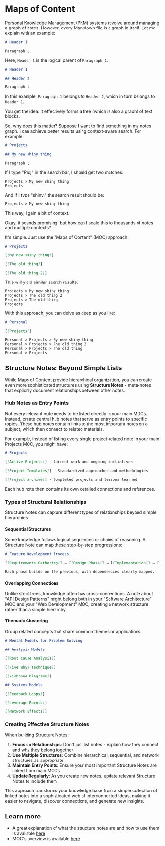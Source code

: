 # Maps of Content

Personal Knowledge Management (PKM) systems revolve around managing a graph of notes. However, every Markdown file is a graph in itself. Let me explain with an example:

``` markdown
# Header 1 

Paragraph 1
```

Here, `Header 1` is the logical parent of `Paragraph 1`.

``` markdown
# Header 1 

## Header 2

Paragraph 1
```

In this example, `Paragraph 1` belongs to `Header 2`, which in turn belongs to `Header 1`.

You get the idea: it effectively forms a tree (which is also a graph) of text blocks.

So, why does this matter? Suppose I want to find something in my notes graph. I can achieve better results using context-aware search. For example:

``` markdown
# Projects

## My new shiny thing

Paragraph 1
```

If I type "Proj" in the search bar, I should get two matches:

```
Projects > My new shiny thing 
Projects
```

And if I type "shiny," the search result should be:

```
Projects > My new shiny thing 
```

This way, I gain a bit of context.

Okay, it sounds promising, but how can I scale this to thousands of notes and multiple contexts?

It's simple. Just use the "Maps of Content" (MOC) approach:

``` markdown
# Projects

[[My new shiny thing]]

[[The old thing]]

[[The old thing 2]]
```

This will yield similar search results:

```
Projects > My new shiny thing 
Projects > The old thing 2
Projects > The old thing
Projects
```

With this approach, you can delve as deep as you like:

``` markdown
# Personal

[[Projects]]
```

```
Personal > Projects > My new shiny thing 
Personal > Projects > The old thing 2
Personal > Projects > The old thing
Personal > Projects
```

## Structure Notes: Beyond Simple Lists

While Maps of Content provide hierarchical organization, you can create even more sophisticated structures using **Structure Notes** - meta-notes that explicitly document relationships between other notes.

### Hub Notes as Entry Points

Not every relevant note needs to be listed directly in your main MOCs. Instead, create central hub notes that serve as entry points to specific topics. These hub notes contain links to the most important notes on a subject, which then connect to related materials.

For example, instead of listing every single project-related note in your main Projects MOC, you might have:

``` markdown
# Projects

[[Active Projects]] - Current work and ongoing initiatives

[[Project Templates]] - Standardized approaches and methodologies  

[[Project Archive]] - Completed projects and lessons learned
```

Each hub note then contains its own detailed connections and references.

### Types of Structural Relationships

Structure Notes can capture different types of relationships beyond simple hierarchies:

#### Sequential Structures

Some knowledge follows logical sequences or chains of reasoning. A Structure Note can map these step-by-step progressions:

``` markdown
# Feature Development Process

[[Requirements Gathering]] → [[Design Phase]] → [[Implementation]] → [[Testing]] → [[Deployment]]

Each phase builds on the previous, with dependencies clearly mapped.
```

#### Overlapping Connections

Unlike strict trees, knowledge often has cross-connections. A note about "API Design Patterns" might belong both in your "Software Architecture" MOC and your "Web Development" MOC, creating a network structure rather than a simple hierarchy.

#### Thematic Clustering

Group related concepts that share common themes or applications:

``` markdown
# Mental Models for Problem Solving

## Analysis Models

[[Root Cause Analysis]]

[[Five Whys Technique]]

[[Fishbone Diagrams]]

## Systems Models  

[[Feedback Loops]]

[[Leverage Points]]

[[Network Effects]]
```

### Creating Effective Structure Notes

When building Structure Notes:

1.  **Focus on Relationships**: Don't just list notes - explain how they connect and why they belong together
2.  **Use Multiple Structures**: Combine hierarchical, sequential, and network structures as appropriate
3.  **Maintain Entry Points**: Ensure your most important Structure Notes are linked from main MOCs
4.  **Update Regularly**: As you create new notes, update relevant Structure Notes to include them

This approach transforms your knowledge base from a simple collection of linked notes into a sophisticated web of interconnected ideas, making it easier to navigate, discover connections, and generate new insights.

## Learn more

- A great explanation of what the structure notes are and how to use them is available [here](https://zettelkasten.de/introduction/#structure-notes)
- MOC's overview is available [here](https://notes.linkingyourthinking.com/Cards/MOCs+Overview)
